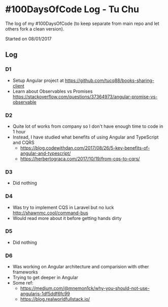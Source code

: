 # #100DaysOfCode Log - Tu Chu
The log of my #100DaysOfCode (to keep separate from main repo and let others fork a clean version).

Started on 08/01/2017

## Log

### D1
- Setup Angular project at https://github.com/tucq88/books-sharing-client
- Learn about Observables vs Promises https://stackoverflow.com/questions/37364973/angular-promise-vs-observable

### D2
- Quite lot of works from company so I don't have enough time to code in 1 hour
- Instead, I have studied what benefits of using Angular and TypeScript and CQRS
    - https://blog.codewithdan.com/2017/08/26/5-key-benefits-of-angular-and-typescript/
    - https://herbertograca.com/2017/10/19/from-cqs-to-cqrs/

### D3
- Did nothing

### D4
- Was try to implement CQS in Laravel but no luck http://shawnmc.cool/command-bus
- Would read more about it before getting hands dirty

### D5
- Did nothing

### D6
- Was working on Angular architecture and comparision with other frameworks
- Trying to get deeper in Angular
- Some ref:
    - https://medium.com/@mnemon1ck/why-you-should-not-use-angularjs-1df5ddf6fc99
    - https://blog.realworldfullstack.io/
